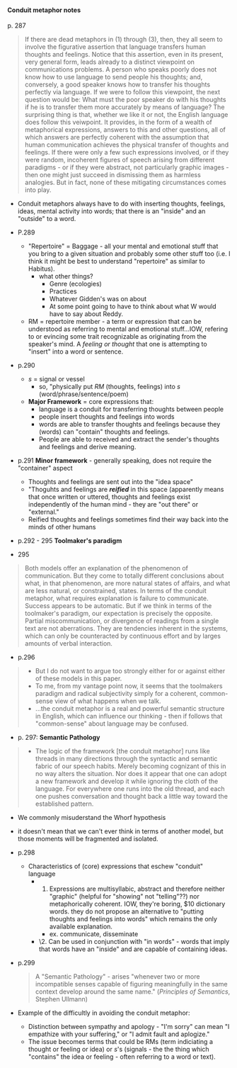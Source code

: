 #### Conduit metaphor notes

p. 287
> If there are dead metaphors in (1) through (3), then, they all seem
to involve the figurative assertion that language transfers human
thoughts and feelings. Notice that this assertion, even in its present,
very general form, leads already to a distinct viewpoint on communications
problems. A person who speaks poorly does not know how to use
language to send people his thoughts; and, conversely, a good speaker
knows how to transfer his thoughts perfectly via language. If we were
to follow this viewpoint, the next question would be: What must the
poor speaker do with his thoughts if he is to transfer them more accurately
by means of language? The surprising thing is that, whether we
like it or not, the English language does follow this veiwpoint. It provides,
in the form of a wealth of metaphorical expressions, answers to
this and other questions, all of which answers are perfectly coherent
with the assumption that human communication achieves the physical
transfer of thoughts and feelings. If there were only a few such expressions
involved, or if they were random, incoherent figures of speech
arising from different paradigms - or if they were abstract, not particularly
graphic images - then one might just succeed in dismissing
them as harmless analogies. But in fact, none of these mitigating circumstances
comes into play.

 - Conduit metaphors always have to do with inserting thoughts, feelings, ideas, mental activity into words; that there is an "inside" and an "outside" to a word.

 - P.289
	- "Repertoire" = Baggage - all your mental and emotional stuff that you bring to a given situation and probably some other stuff too (i.e. I think it might be best to understand "repertoire" as similar to Habitus).
		- what other things?
			- Genre (ecologies)
			- Practices
			- Whatever Gidden's was on about
			- At some point going to have to think about what W would have to say about Reddy.
	- RM = repertoire member - a term or expression that can be understood as referring to mental and emotional stuff...IOW, refering to or evincing some trait recognizable as originating from the speaker's mind. A _feeling or thought_ that one is attempting to "insert" into a word or sentence.

 - p.290
	 - _s_ = signal or vessel
		 - so, "physically put _RM_ (thoughts, feelings) into _s_ (word/phrase/sentence/poem)
	- **Major Framework** = core expressions that:
		- language is a conduit for transferring thoughts between people
		- people insert thoughts and feelings into words
		- words are able to transfer thoughts and feelings because they (words) can "contain" thoughts and feelings.
		- People are able to received and extract the sender's thoughts and feelings and derive meaning.

 - p.291 **Minor framework** - generally speaking, does not require the "container" aspect
	 - Thoughts and feelings are sent out into the "idea space"
	 - "Thoguhts and feelings are **_reified_** in this space (apparently means that once written or uttered, thoughts and feelings exist independently of the human mind - they are "out there" or "external."
	 - Reified thoughts and feelings sometimes find their way back into the minds of other humans

 - p.292 - 295  **Toolmaker's paradigm**
 - 295
 >Both models offer an explanation of the phenomenon of communication. But they come to totally different conclusions about what, in that phenomenon, are more natural states of affairs, and what are less natural, or constrained, states. In terms of the conduit metaphor, what requires explanation is failure to communicate. Success appears to be automatic. But if we think in terms of the toolmaker's paradigm, our expectation is precisely the opposite. Partial miscommunication, or divergence of readings from a single text are not aberrations. They are tendencies inherent in the systems, which can only be counteracted by continuous effort and by larges amounts of verbal interaction.

 - p.296
> - But I do not want to argue too strongly either for or against either of these models in this paper.
> - To me, from my vantage point now, it seems that the toolmakers paradigm and radical subjectivity simply for a coherent, common-sense view of what happens when we talk.
> - ...the conduit metaphor is a real and powerful semantic structure in English, which can influence our thinking - then if follows that "common-sense" about language may be confused.

 - p. 297: **Semantic Pathology**
 > - The logic of the framework [the conduit metaphor] runs like threads in many directions through the syntactic and semantic fabric of our speech habits. Merely becoming cognizant of this in no way alters the situation. Nor does it appear that one can adopt a new framework and develop it while ignoring the cloth of the language. For everywhere one runs into the old thread, and each one pushes conversation and thought back a little way toward the established pattern.

 - We commonly misuderstand the Whorf hypothesis
 - it doesn't mean that we can't ever think in terms of another model, but those moments will be fragmented and isolated.

 - p.298
	 - Characteristics of (core) expressions that eschew "conduit" language
		 - 1. Expressions are multisyllabic, abstract and therefore neither "graphic" (helpful for "showing" not "telling"??) nor metaphorically coherent. IOW, they're boring, $10 dictionary words. they do not propose an alternative to "putting thoughts and feelings into words" which remains the only available explanation.
			 - ex. communicate, disseminate
		 - \2. Can be used in conjunction with "in words" - words that imply that words have an "inside" and are capable of containing ideas.

 - p.299
	 >  A "Semantic Pathology" - arises "whenever two or more incompatible senses capable of figuring meaningfully in the same context develop around the same name." (_Principles of Semantics_, Stephen Ullmann)

- Example of the difficultly in avoiding the conduit metaphor:
	- Distinction between sympathy and apology - "I'm sorry" can mean "I empathize with your suffering," or "I admit fault and aplogize."
	- The issue becomes terms that could be RMs (term indiciating a thought or feeling or idea) or _s_'s (signals - the the thing which "contains" the idea or feeling - often referring to a word or text).

	


